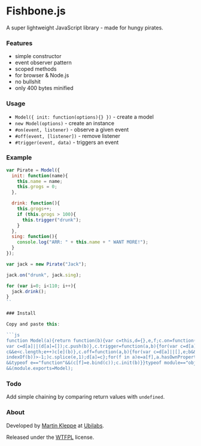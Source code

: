 # Fishbone.js

A super lightweight JavaScript library - made for hungy pirates.

### Features

* simple constructor
* event observer pattern
* scoped methods
* for browser & Node.js
* no bullshit
* only 400 bytes minified

### Usage

* `Model({ init: function(options){} })` - create a model
* `new Model(options)` - create an instance
* `#on(event, listener)` - observe a given event
* `#off(event, [listener])` - remove listener
* `#trigger(event, data)` - triggers an event

### Example

```js
var Pirate = Model({
  init: function(name){
    this.name = name;
    this.grogs = 0;
  },

  drink: function(){
    this.grogs++;
    if (this.grogs > 100){
      this.trigger("drunk");
    }
  },
  sing: function(){
    console.log("ARR: " + this.name + " WANT MORE!");
  }
});

var jack = new Pirate("Jack");

jack.on("drunk", jack.sing);

for (var i=0; i<110; i++){
  jack.drink();
}
``

### Install

Copy and paste this:

```js
function Model(a){return function(b){var c=this,d={},e,f;c.on=function(a,b){
var c=d[a]||(d[a]=[]);c.push(b)},c.trigger=function(a,b){for(var c=d[a],e=0;
c&&e<c.length;e++)c[e](b)},c.off=function(a,b){for(var c=d[a]||[],e;b&&(e=c.
indexOf(b))>-1;)c.splice(e,1);d[a]=c};for(f in a)e=a[f],a.hasOwnProperty(f)
&&typeof e=="function"&&(c[f]=e.bind(c));c.init(b)}}typeof module=="object"
&&(module.exports=Model);
```

### Todo

Add simple chaining by comparing return values with `undefined`.


### About

Developed by [Martin Kleppe](https://plus.google.com/103747379090421872359) at [Ubilabs](http://www.ubilabs.net).

Released under the [WTFPL](http://en.wikipedia.org/wiki/WTFPL) license.